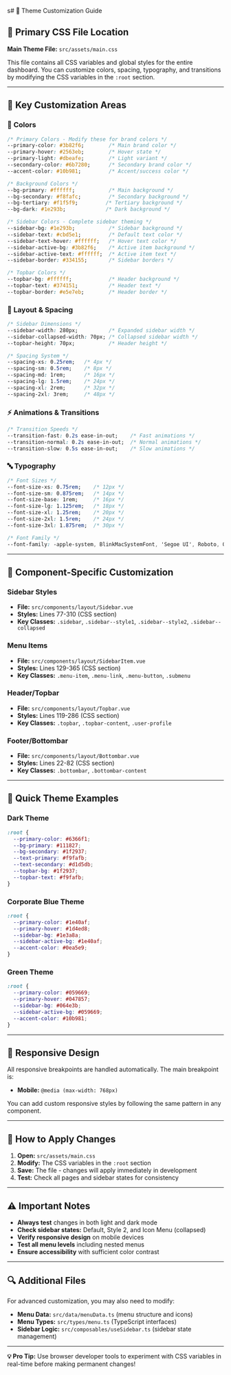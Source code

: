  s# 🎨 Theme Customization Guide

## 📁 Primary CSS File Location

**Main Theme File:** `src/assets/main.css`

This file contains all CSS variables and global styles for the entire dashboard. You can customize colors, spacing, typography, and transitions by modifying the CSS variables in the `:root` section.

---

## 🎯 Key Customization Areas

### 🌈 **Colors**

```css
/* Primary Colors - Modify these for brand colors */
--primary-color: #3b82f6;        /* Main brand color */
--primary-hover: #2563eb;        /* Hover state */
--primary-light: #dbeafe;        /* Light variant */
--secondary-color: #6b7280;      /* Secondary brand color */
--accent-color: #10b981;         /* Accent/success color */

/* Background Colors */
--bg-primary: #ffffff;           /* Main background */
--bg-secondary: #f8fafc;         /* Secondary background */
--bg-tertiary: #f1f5f9;         /* Tertiary background */
--bg-dark: #1e293b;             /* Dark background */

/* Sidebar Colors - Complete sidebar theming */
--sidebar-bg: #1e293b;           /* Sidebar background */
--sidebar-text: #cbd5e1;         /* Default text color */
--sidebar-text-hover: #ffffff;   /* Hover text color */
--sidebar-active-bg: #3b82f6;    /* Active item background */
--sidebar-active-text: #ffffff;  /* Active item text */
--sidebar-border: #334155;       /* Sidebar borders */

/* Topbar Colors */
--topbar-bg: #ffffff;            /* Header background */
--topbar-text: #374151;          /* Header text */
--topbar-border: #e5e7eb;        /* Header border */
```

### 📏 **Layout & Spacing**

```css
/* Sidebar Dimensions */
--sidebar-width: 280px;          /* Expanded sidebar width */
--sidebar-collapsed-width: 70px; /* Collapsed sidebar width */
--topbar-height: 70px;           /* Header height */

/* Spacing System */
--spacing-xs: 0.25rem;   /* 4px */
--spacing-sm: 0.5rem;    /* 8px */
--spacing-md: 1rem;      /* 16px */
--spacing-lg: 1.5rem;    /* 24px */
--spacing-xl: 2rem;      /* 32px */
--spacing-2xl: 3rem;     /* 48px */
```

### ⚡ **Animations & Transitions**

```css
/* Transition Speeds */
--transition-fast: 0.2s ease-in-out;    /* Fast animations */
--transition-normal: 0.2s ease-in-out;  /* Normal animations */
--transition-slow: 0.5s ease-in-out;    /* Slow animations */
```

### 🔤 **Typography**

```css
/* Font Sizes */
--font-size-xs: 0.75rem;    /* 12px */
--font-size-sm: 0.875rem;   /* 14px */
--font-size-base: 1rem;     /* 16px */
--font-size-lg: 1.125rem;   /* 18px */
--font-size-xl: 1.25rem;    /* 20px */
--font-size-2xl: 1.5rem;    /* 24px */
--font-size-3xl: 1.875rem;  /* 30px */

/* Font Family */
--font-family: -apple-system, BlinkMacSystemFont, 'Segoe UI', Roboto, Oxygen, Ubuntu, Cantarell, sans-serif;
```

---

## 🔧 **Component-Specific Customization**

### **Sidebar Styles**
- **File:** `src/components/layout/Sidebar.vue`
- **Styles:** Lines 77-310 (CSS section)
- **Key Classes:** `.sidebar`, `.sidebar--style1`, `.sidebar--style2`, `.sidebar--collapsed`

### **Menu Items**
- **File:** `src/components/layout/SidebarItem.vue`
- **Styles:** Lines 129-365 (CSS section)
- **Key Classes:** `.menu-item`, `.menu-link`, `.menu-button`, `.submenu`

### **Header/Topbar**
- **File:** `src/components/layout/Topbar.vue`
- **Styles:** Lines 119-286 (CSS section)
- **Key Classes:** `.topbar`, `.topbar-content`, `.user-profile`

### **Footer/Bottombar**
- **File:** `src/components/layout/Bottombar.vue`
- **Styles:** Lines 22-82 (CSS section)
- **Key Classes:** `.bottombar`, `.bottombar-content`

---

## 🎨 **Quick Theme Examples**

### **Dark Theme**
```css
:root {
  --primary-color: #6366f1;
  --bg-primary: #111827;
  --bg-secondary: #1f2937;
  --text-primary: #f9fafb;
  --text-secondary: #d1d5db;
  --topbar-bg: #1f2937;
  --topbar-text: #f9fafb;
}
```

### **Corporate Blue Theme**
```css
:root {
  --primary-color: #1e40af;
  --primary-hover: #1d4ed8;
  --sidebar-bg: #1e3a8a;
  --sidebar-active-bg: #1e40af;
  --accent-color: #0ea5e9;
}
```

### **Green Theme**
```css
:root {
  --primary-color: #059669;
  --primary-hover: #047857;
  --sidebar-bg: #064e3b;
  --sidebar-active-bg: #059669;
  --accent-color: #10b981;
}
```

---

## 📱 **Responsive Design**

All responsive breakpoints are handled automatically. The main breakpoint is:
- **Mobile:** `@media (max-width: 768px)`

You can add custom responsive styles by following the same pattern in any component.

---

## 🚀 **How to Apply Changes**

1. **Open:** `src/assets/main.css`
2. **Modify:** The CSS variables in the `:root` section
3. **Save:** The file - changes will apply immediately in development
4. **Test:** Check all pages and sidebar states for consistency

---

## ⚠️ **Important Notes**

- **Always test** changes in both light and dark mode
- **Check sidebar states:** Default, Style 2, and Icon Menu (collapsed)
- **Verify responsive design** on mobile devices
- **Test all menu levels** including nested menus
- **Ensure accessibility** with sufficient color contrast

---

## 🔍 **Additional Files**

For advanced customization, you may also need to modify:

- **Menu Data:** `src/data/menuData.ts` (menu structure and icons)
- **Menu Types:** `src/types/menu.ts` (TypeScript interfaces)
- **Sidebar Logic:** `src/composables/useSidebar.ts` (sidebar state management)

---

**💡 Pro Tip:** Use browser developer tools to experiment with CSS variables in real-time before making permanent changes!
